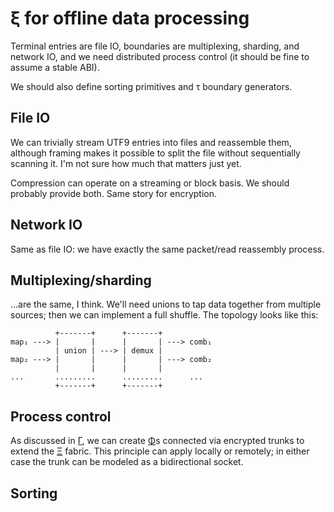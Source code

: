 # ξ for offline data processing
Terminal entries are file IO, boundaries are multiplexing, sharding, and network IO, and we need distributed process control (it should be fine to assume a stable ABI).

We should also define sorting primitives and τ boundary generators.


## File IO
We can trivially stream UTF9 entries into files and reassemble them, although framing makes it possible to split the file without sequentially scanning it. I'm not sure how much that matters just yet.

Compression can operate on a streaming or block basis. We should probably provide both. Same story for encryption.


## Network IO
Same as file IO: we have exactly the same packet/read reassembly process.


## Multiplexing/sharding
...are the same, I think. We'll need unions to tap data together from multiple sources; then we can implement a full shuffle. The topology looks like this:

```
          +-------+      +-------+
map₁ ---> |       |      |       | ---> comb₁
          | union | ---> | demux |
map₂ ---> |       |      |       | ---> comb₂
          |       |      |       |
...       .........      .........      ...
          +-------+      +-------+
```


## Process control
As discussed in [Γ](../Gamma.md), we can create [Φ](../Phi.md)s connected via encrypted trunks to extend the [Ξ](../Xi.md) fabric. This principle can apply locally or remotely; in either case the trunk can be modeled as a bidirectional socket.


## Sorting

